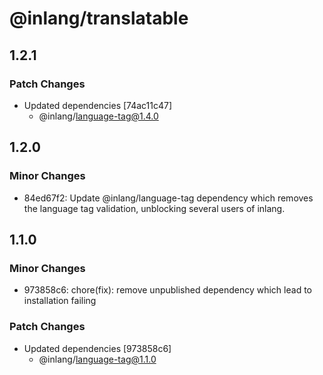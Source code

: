 # @inlang/translatable

## 1.2.1

### Patch Changes

- Updated dependencies [74ac11c47]
  - @inlang/language-tag@1.4.0

## 1.2.0

### Minor Changes

- 84ed67f2: Update @inlang/language-tag dependency which removes the language tag validation, unblocking several users of inlang.

## 1.1.0

### Minor Changes

- 973858c6: chore(fix): remove unpublished dependency which lead to installation failing

### Patch Changes

- Updated dependencies [973858c6]
  - @inlang/language-tag@1.1.0
